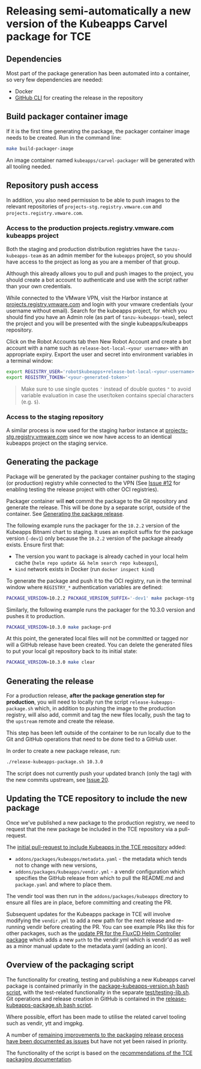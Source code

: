 # Releasing semi-automatically a new version of the Kubeapps Carvel package for TCE

## Dependencies

Most part of the package generation has been automated into a container, so very few dependencies are needed:

- Docker
- [GitHub CLI](https://cli.github.com/) for creating the release in the repository

## Build packager container image

If it is the first time generating the package, the packager container image needs to be created.
Run in the command line:

```bash
make build-packager-image
```

An image container named `kubeapps/carvel-packager` will be generated with all tooling needed.

## Repository push access

In addition, you also need permission to be able to push images to the relevant repositories of `projects-stg.registry.vmware.com` and `projects.registry.vmware.com`.

### Access to the production projects.registry.vmware.com kubeapps project

Both the staging and production distribution registries have the `tanzu-kubeapps-team` as an admin member for the `kubeapps` project, so you should have access to the project as long as you are a member of that group.

Although this already allows you to pull and push images to the project, you should create a bot account to authenticate and use with the script rather than your own credentials.

While connected to the VMware VPN, visit the Harbor instance at [projects.registry.vmware.com](https://projects.registry.vmware.com) and login with your vmware credentials (your username without email). Search for the kubeapps project, for which you should find you have an Admin role (as part of `tanzu-kubeapps-team`), select the project and you will be presented with the single kubeapps/kubeapps repository.

Click on the Robot Accounts tab then New Robot Account and create a bot account with a name such as `release-bot-local-<your username>` with an appropriate expiry.
Export the user and secret into environment variables in a terminal window:

```bash
export REGISTRY_USER='robot$kubeapps+release-bot-local-<your-username>'
export REGISTRY_TOKEN='<your-generated-token>'
```

> Make sure to use single quotes `'` instead of double quotes `"` to avoid variable evaluation in case the user/token contains special characters (e.g. `$`).

### Access to the staging repository

A similar process is now used for the staging harbor instance at [projects-stg.registry.vmware.com](https://projects-stg.registry.vmware.com) since we now have access to an identical kubeapps project on the staging service.

## Generating the package

Package will be generated by the packager container pushing to the staging (or production) registry while connected to the VPN (See [Issue #12](https://github.com/vmware-tanzu/package-for-kubeapps/issues/12) for enabling testing the release project with other OCI registries).

Packager container will **not** commit the package to the Git repository and generate the release. This will be done by a separate script, outside of the container. See [Generating the package release](#generating-the-release).

The following example runs the packager for the `10.2.2` version of the Kubeapps Bitnami chart to staging. It uses an explicit suffix for the package version (`-dev1`) only because the `10.2.2` version of the package already exists. Ensure first that:

- The version you want to package is already cached in your local helm cache (`helm repo update && helm search repo kubeapps`),
- `kind` network exists in Docker (run `docker inspect kind`)

To generate the package and push it to the OCI registry, run in the terminal window where `REGISTRY_*` authentication variables are defined:

```bash
PACKAGE_VERSION=10.2.2 PACKAGE_VERSION_SUFFIX='-dev1' make package-stg
```

Similarly, the following example runs the packager for the 10.3.0 version and pushes it to production.

```bash
PACKAGE_VERSION=10.3.0 make package-prd
```

At this point, the generated local files will not be committed or tagged nor will a GitHub release have been created.
You can delete the generated files to put your local git repository back to its initial state:

```bash
PACKAGE_VERSION=10.3.0 make clear
```

## Generating the release

For a production release, **after the package generation step for production**, you will need to locally run the script `release-kubeapps-package.sh` which, in addition to pushing the image to the production registry, will also add, commit and tag the new files locally, push the tag to the `upstream` remote and create the release.

This step has been left outside of the container to be run locally due to the Git and GitHub operations that need to be done tied to a GitHub user.

In order to create a new package release, run:

```bash
./release-kubeapps-package.sh 10.3.0
```

The script does not currently push your updated branch (only the tag) with the new commits upstream, see [Issue 20](https://github.com/vmware-tanzu/package-for-kubeapps/issues/20).

## Updating the TCE repository to include the new package

Once we've published a new package to the production registry, we need to request that the new package be included in the TCE repository via a pull-request.

The [initial pull-request to include Kubeapps in the TCE repository](https://github.com/vmware-tanzu/community-edition/pull/4666) added:

- `addons/packages/kubeapps/metadata.yaml` - the metadata which tends not to change with new versions,
- `addons/packages/kubeapps/vendir.yml` - a vendir configuration which specifies the GitHub release from which to pull the README.md and `package.yaml` and where to place them.

The vendir tool was then run in the `addons/packages/kubeapps` directory to ensure all files are in place, before committing and creating the PR.

Subsequent updates for the Kubeapps package in TCE will involve modifying the `vendir.yml` to add a new path for the next release and re-running vendir before creating the PR. You can see example PRs like this for other packages, such as the [update PR for the FluxCD Helm Controller package](https://github.com/vmware-tanzu/community-edition/pull/4611/files) which adds a new `path` to the vendir.yml which is vendir'd as well as a minor manual update to the metadata.yaml (adding an icon).

## Overview of the packaging script

The functionality for creating, testing and publishing a new Kubeapps carvel package is contained primarily in the [package-kubeapps-version.sh bash script](./package-kubeapps-version.sh), with the test-related functionality in the separate [test/testing-lib.sh](./test/testing-lib.sh). Git operations and release creation in GitHub is contained in the [release-kubeapps-package.sh bash script](./release-kubeapps-package.sh).

Where possible, effort has been made to utilise the related carvel tooling such as vendir, ytt and imgpkg.

A number of [remaining improvements to the packaging release process have been documented as issues](https://github.com/vmware-tanzu/package-for-kubeapps/issues) but have not yet been raised in priority.

The functionality of the script is based on the [recommendations of the TCE packaging documentation](https://github.com/vmware-tanzu/community-edition/tree/main/docs/packaging).
